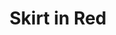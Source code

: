 ---
title: Skirt in Red
price: RUB 3,500

description: The skater skirt with elastic waist, which can also be worn lower on hips. The waist is made of fabric, and the rest is made of jersey, so the two parts are contrast in texture while close in color. There are two comfy pockets in the side seams.

composition: 60% viscose, 40% polyester
sizes: Available in two sizes (S, M)  
---